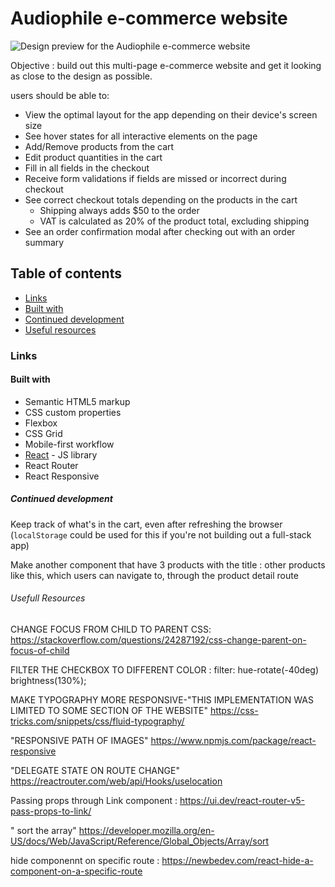 # Audiophile e-commerce website 

![Design preview for the Audiophile e-commerce website ](./preview.jpg)


Objective : build out this multi-page e-commerce website and get it looking as close to the design as possible.

users should be able to:

- View the optimal layout for the app depending on their device's screen size
- See hover states for all interactive elements on the page
- Add/Remove products from the cart
- Edit product quantities in the cart
- Fill in all fields in the checkout
- Receive form validations if fields are missed or incorrect during checkout
- See correct checkout totals depending on the products in the cart
  - Shipping always adds $50 to the order
  - VAT is calculated as 20% of the product total, excluding shipping
- See an order confirmation modal after checking out with an order summary

## Table of contents
  - [Links](#links)
  - [Built with](#built-with)
  - [Continued development](#continued-development)
  - [Useful resources](#useful-resources)


### Links

#### Built with

- Semantic HTML5 markup
- CSS custom properties
- Flexbox
- CSS Grid
- Mobile-first workflow
- [React](https://reactjs.org/) - JS library
-  React Router
-  React Responsive


##### Continued development

Keep track of what's in the cart, even after refreshing the browser (`localStorage` could be used for this if you're not building out a full-stack app)

Make another component that have 3 products with the title : other products like this, which users can navigate to, through the product detail route

###### Usefull Resources

 CHANGE FOCUS FROM CHILD TO PARENT CSS: https://stackoverflow.com/questions/24287192/css-change-parent-on-focus-of-child

 FILTER THE CHECKBOX TO DIFFERENT COLOR : filter: hue-rotate(-40deg) brightness(130%);

MAKE TYPOGRAPHY MORE RESPONSIVE-"THIS IMPLEMENTATION WAS LIMITED TO SOME SECTION OF THE WEBSITE" https://css-tricks.com/snippets/css/fluid-typography/

"RESPONSIVE PATH OF IMAGES" https://www.npmjs.com/package/react-responsive

"DELEGATE STATE ON ROUTE CHANGE" https://reactrouter.com/web/api/Hooks/uselocation

Passing props through Link component :   https://ui.dev/react-router-v5-pass-props-to-link/

" sort the array" https://developer.mozilla.org/en-US/docs/Web/JavaScript/Reference/Global_Objects/Array/sort

hide componennt on specific route : https://newbedev.com/react-hide-a-component-on-a-specific-route


